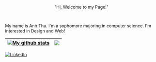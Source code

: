 
<p align="center">"Hi, Welcome to my Page!"</p>

<br />

My name is Anh Thu. I'm a sophomore majoring in computer science. I'm interested in Design and Web!

<!-- Thống kê GitHub -->
| <a href="https://github.com/thuttat/github-readme-stats"><img align="center" src="https://github-readme-stats.vercel.app/api?username=thuttat&show_icons=true&include_all_commits=true&theme=buefy&hide_border=true" alt="My github stats" /></a> | <a href="https://github.com/thuttat/github-readme-stats"><img align="center" src="https://github-readme-stats.vercel.app/api/top-langs/?username=thuttat&layout=compact&theme=buefy&hide_border=true" /></a> |
| ------------- | ------------- |

<!-- Biểu tượng LinkedIn -->
[![LinkedIn](https://img.shields.io/badge/LinkedIn-blue?style=for-the-badge&logo=linkedin&logoColor=white)](https://www.linkedin.com/in/trịnh-thị-anh-thư)
